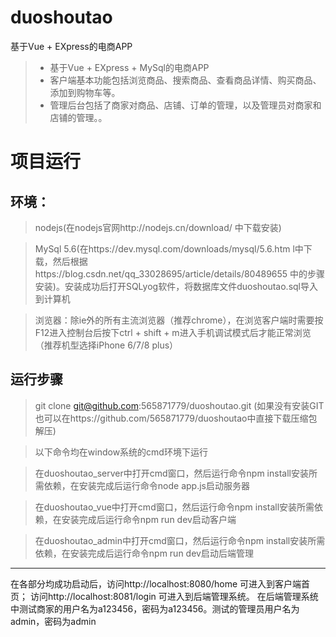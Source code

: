 # duoshoutao
基于Vue + EXpress的电商APP
> * 基于Vue + EXpress + MySql的电商APP
> * 客户端基本功能包括浏览商品、搜索商品、查看商品详情、购买商品、添加到购物车等。
> * 管理后台包括了商家对商品、店铺、订单的管理，以及管理员对商家和店铺的管理。。


# 项目运行
## 环境：
> nodejs(在nodejs官网http://nodejs.cn/download/ 中下载安装)

> MySql 5.6(在https://dev.mysql.com/downloads/mysql/5.6.htm l中下载，然后根据https://blog.csdn.net/qq_33028695/article/details/80489655 中的步骤安装)。安装成功后打开SQLyog软件，将数据库文件duoshoutao.sql导入到计算机

> 浏览器：除ie外的所有主流浏览器（推荐chrome），在浏览客户端时需要按F12进入控制台后按下ctrl + shift + m进入手机调试模式后才能正常浏览（推荐机型选择iPhone 6/7/8 plus）


## 运行步骤
> git clone git@github.com:565871779/duoshoutao.git (如果没有安装GIT也可以在https://github.com/565871779/duoshoutao中直接下载压缩包解压) 

> 以下命令均在window系统的cmd环境下运行

> 在duoshoutao_server中打开cmd窗口，然后运行命令npm install安装所需依赖，在安装完成后运行命令node app.js启动服务器

> 在duoshoutao_vue中打开cmd窗口，然后运行命令npm install安装所需依赖，在安装完成后运行命令npm run dev启动客户端

> 在duoshoutao_admin中打开cmd窗口，然后运行命令npm install安装所需依赖，在安装完成后运行命令npm run dev启动后端管理

------
在各部分均成功启动后，访问http://localhost:8080/home 可进入到客户端首页；
访问http://localhost:8081/login 可进入到后端管理系统。
在后端管理系统中测试商家的用户名为a123456，密码为a123456。测试的管理员用户名为admin，密码为admin
